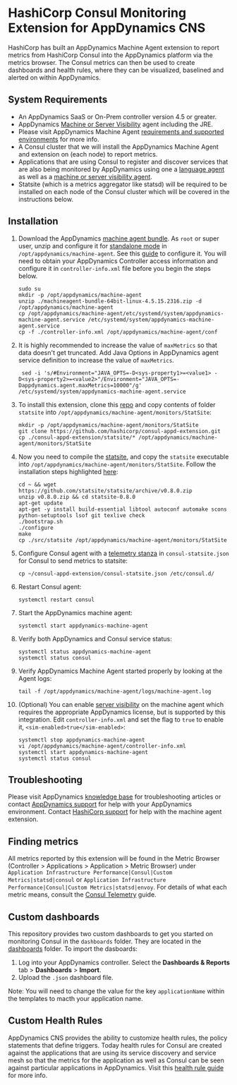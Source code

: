 # HashiCorp Consul Monitoring Extension for AppDynamics CNS
HashiCorp has built an AppDynamics Machine Agent extension to report metrics from HashiCorp Consul into the AppDynamics platform via the metrics browser. The Consul metrics can then be used to create dashboards and health rules, where they can be visualized, baselined and alerted on within AppDynamics.

## System Requirements
- An AppDynamics SaaS or On-Prem controller version 4.5 or greater. 
- AppDynamics [Machine or Server Visibility] agent including the JRE. 
- Please visit AppDynamics Machine Agent [requirements and supported environments] for more info.
- A Consul cluster that we will install the AppDynamics Machine Agent and extension on (each node) to report metrics. 
- Applications that are using Consul to register and discover services that are also being monitored by AppDynamics using one a [language agent] as well as a [machine or server visibility agent].
- Statsite (which is a metrics aggregator like statsd) will be required to be installed on each node of the Consul cluster which will be covered in the instructions below. 

## Installation

 1. Download the AppDynamics [machine agent bundle]. As `root` or super user, unzip and configure it for [standalone mode] in `/opt/appdynamics/machine-agent`. See this [guide] to configure it. You will need to obtain your AppDynamics Controller access information and configure it in `controller-info.xml` file before you begin the steps below.

        sudo su
        mkdir -p /opt/appdynamics/machine-agent
        unzip ./machineagent-bundle-64bit-linux-4.5.15.2316.zip -d /opt/appdynamics/machine-agent
        cp /opt/appdynamics/machine-agent/etc/systemd/system/appdynamics-machine-agent.service /etc/systemd/system/appdynamics-machine-agent.service
        cp -f ./controller-info.xml /opt/appdynamics/machine-agent/conf

 2. It is highly recommended to increase the value of `maxMetrics` so that data doesn't get truncated. Add Java Options in AppDynamics agent service definition to increase the value of `maxMetrics`.
 
         sed -i 's/#Environment="JAVA_OPTS=-D<sys-property1>=<value1> -D<sys-property2>=<value2>"/Environment="JAVA_OPTS=-Dappdynamics.agent.maxMetrics=10000"/g' /etc/systemd/system/appdynamics-machine-agent.service
 
 3. To install this extension, clone this [repo] and copy contents of folder `statsite` into `/opt/appdynamics/machine-agent/monitors/StatSite`:
 
        mkdir -p /opt/appdynamics/machine-agent/monitors/StatSite
        git clone https://github.com/hashicorp/consul-appd-extension.git
        cp ./consul-appd-extension/statsite/* /opt/appdynamics/machine-agent/monitors/StatSite

 4. Now you need to compile the [statsite], and copy the `statsite` executable into `/opt/appdynamics/machine-agent/monitors/StatSite`. Follow the installation steps highlighted [here]:
 
        cd ~ && wget https://github.com/statsite/statsite/archive/v0.8.0.zip
        unzip v0.8.0.zip && cd statsite-0.8.0
        apt-get update
        apt-get -y install build-essential libtool autoconf automake scons python-setuptools lsof git texlive check
        ./bootstrap.sh
        ./configure
        make
        cp ./src/statsite /opt/appdynamics/machine-agent/monitors/StatSite

 5. Configure Consul agent with a [telemetry stanza] in `consul-statsite.json` for Consul to send metrics to statsite:

        cp ~/consul-appd-extension/consul-statsite.json /etc/consul.d/

 6. Restart Consul agent:

        systemctl restart consul

 7. Start the AppDynamics machine agent:
 
        systemctl start appdynamics-machine-agent

 8. Verify both AppDynamics and Consul service status:
       
        systemctl status appdynamics-machine-agent
        systemctl status consul

 9. Verify AppDynamics Machine Agent started properly by looking at the Agent logs:
       
        tail -f /opt/appdynamics/machine-agent/logs/machine-agent.log

 10. (Optional) You can enable [server visibility] on the machine agent which requires the appropriate AppDynamics license, but is supported by this integration. Edit `controller-info.xml` and set the flag to `true` to enable it, `<sim-enabled>true</sim-enabled>`:
       
       ```
       systemctl stop appdynamics-machine-agent
       vi /opt/appdynamics/machine-agent/controller-info.xml
       systemctl start appdynamics-machine-agent
       systemctl status consul
       ```

## Troubleshooting
Please visit AppDynamics [knowledge base] for troubleshooting articles or contact [AppDynamics support] for help with your AppDynamics environment. Contact [HashiCorp support] for help with the machine agent extension.

## Finding metrics
All metrics reported by this extension will be found in the Metric Browser (Controller > Applications > Application > Metric Browser) under `Application Infrastructure Performance|Consul|Custom Metrics|statsd|consul` or `Application Infrastructure Performance|Consul|Custom Metrics|statsd|envoy`. For details of what each metric means, consult the [Consul Telemetry] guide.

## Custom dashboards
This repository provides two custom dashboards to get you started on monitoring Consul in the `dashboards` folder. They are located in the [dashboards] folder. To import the dasboards:

 1. Log into your AppDynamics controller. Select the **Dashboards & Reports** tab > **Dashboards** > **Import**.
 2. Upload the  `.json` dashboard file.

Note: You will need to change the value for the key `applicationName` within the templates to macth your application name.

## Custom Health Rules
AppDynamics CNS provides the ability to customize health rules, the policy statements that define triggers. Today health rules for Consul are created against the applications that are using its service discovery and service mesh so that the metrics for the application as well as Consul can be seen against particular applications in AppDynamics. Visit this [health rule guide] for more info.




[requirements and supported environments]: https://docs.appdynamics.com/display/PRO45/Standalone+Machine+Agent+Requirements+and+Supported+Environments
[Machine or Server Visibility]: https://docs.appdynamics.com/display/PRO45/Infrastructure+Visibility
[language agent]: https://docs.appdynamics.com/display/PRO45/Install+App+Server+Agents
[machine or server visibility agent]: https://docs.appdynamics.com/display/PRO45/Infrastructure+Visibility
[machine agent bundle]: https://download.appdynamics.com/download/#version=&apm=machine&os=&platform_admin_os=&appdynamics_cluster_os=&events=&eum=&page=1
[guide]: https://docs.appdynamics.com/display/PRO45/Linux+Install+Using+ZIP+with+Bundled+JRE
[repo]: https://github.com/hashicorp/consul-appd-extension
[standalone mode]: https://docs.appdynamics.com/display/PRO45/Configure+the+Standalone+Machine+Agent
[telemetry stanza]: https://www.consul.io/docs/agent/options.html#telemetry
[server visibility]: https://docs.appdynamics.com/display/PRO45/Enable+Server+Visibility
[consul telemetry]: https://www.consul.io/docs/agent/telemetry.html
[statsite]: https://github.com/statsite/statsite
[here]: https://github.com/statsite/statsite/blob/master/INSTALL.md
[knowledge base]: https://community.appdynamics.com/t5/Knowledge-Base/tkb-p/knowledge-base
[AppDynamics support]: https://www.appdynamics.com/support/
[HashiCorp support]: https://support.hashicorp.com/hc/en-us
[dashboards]: https://github.com/hashicorp/consul-appd-extension/tree/master/dashboards
[health rule guide]: https://docs.appdynamics.com/display/PRO45/Health+Rules


